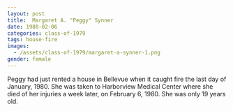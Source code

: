 ```yaml
---
layout: post
title:  Margaret A. "Peggy" Synner
date: 1980-02-06
categories: class-of-1979
tags: house-fire
images:
  - /assets/class-of-1979/margaret-a-synner-1.png
gender: female
---
```

Peggy had just rented a house in Bellevue when it caught fire the last day of January, 1980.  She was taken to Harborview Medical Center where she died of her injuries a week later, on February 6, 1980.  She was only 19 years old.

